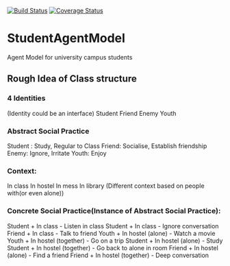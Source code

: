 [![Build Status](https://travis-ci.org/Sanjeev-S/StudentAgentModel.svg?branch=master)](https://travis-ci.org/Sanjeev-S/StudentAgentModel)
[![Coverage Status](https://coveralls.io/repos/github/Sanjeev-S/StudentAgentModel/badge.svg?branch=master)](https://coveralls.io/github/Sanjeev-S/StudentAgentModel?branch=master)

# StudentAgentModel

Agent Model for university campus students


## Rough Idea of Class structure

### 4 Identities 
(Identity could be an interface)
Student 
Friend
Enemy 
Youth

### Abstract Social Practice
Student : Study, Regular to Class
Friend: Socialise, Establish friendship
Enemy: Ignore, Irritate
Youth: Enjoy

### Context:
In class
In hostel
In mess
In library
(Different context based on people with(or even alone))

### Concrete Social Practice(Instance of Abstract Social Practice):
Student + In class - Listen in class
Student + In class - Ignore conversation
Friend + In class - Talk to friend
Youth + In hostel (alone) - Watch a movie
Youth + In hostel (together) - Go on a trip
Student + In hostel (alone) - Study
Student + In hostel (together) - Go back to alone in room
Friend + In hostel (alone) - Find a friend
Friend + In hostel (together) - Deep conversation

